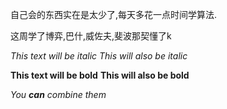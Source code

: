 自己会的东西实在是太少了,每天多花一点时间学算法.

这周学了博弈,巴什,威佐夫,斐波那契懂了k




*This text will be italic*
_This will also be italic_

**This text will be bold**
__This will also be bold__

_You **can** combine them_

